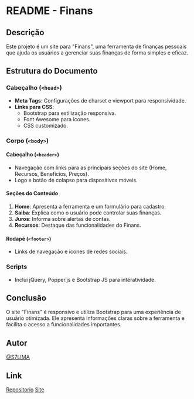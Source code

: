 # README - Finans

## Descrição

Este projeto é um site para "Finans", uma ferramenta de finanças pessoais que ajuda os usuários a gerenciar suas finanças de forma simples e eficaz.

## Estrutura do Documento

### Cabeçalho (`<head>`)

- **Meta Tags**: Configurações de charset e viewport para responsividade.
- **Links para CSS**:
  - Bootstrap para estilização responsiva.
  - Font Awesome para ícones.
  - CSS customizado.

### Corpo (`<body>`)

#### Cabeçalho (`<header>`)

- Navegação com links para as principais seções do site (Home, Recursos, Benefícios, Preços).
- Logo e botão de colapso para dispositivos móveis.

#### Seções do Conteúdo

1. **Home**: Apresenta a ferramenta e um formulário para cadastro.
2. **Saiba**: Explica como o usuário pode controlar suas finanças.
3. **Juros**: Informa sobre alertas de contas.
4. **Recursos**: Destaque das funcionalidades do Finans.

#### Rodapé (`<footer>`)

- Links de navegação e ícones de redes sociais.

### Scripts

- Inclui jQuery, Popper.js e Bootstrap JS para interatividade.

## Conclusão

O site "Finans" é responsivo e utiliza Bootstrap para uma experiência de usuário otimizada. Ele apresenta informações claras sobre a ferramenta e facilita o acesso a funcionalidades importantes.

## Autor 

[@S7LIMA](https://github.com/s7lima)

## Link

[Repositorio](https://github.com/s7lima/Finans---finan-as-pessoais)
[Site](https://finans-finan-as-pessoais-git-main-s7limas-projects.vercel.app/)